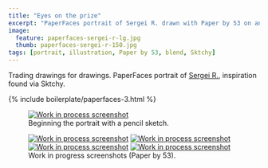 ```yaml
---
title: "Eyes on the prize"
excerpt: "PaperFaces portrait of Sergei R. drawn with Paper by 53 on an iPad."
image: 
  feature: paperfaces-sergei-r-lg.jpg
  thumb: paperfaces-sergei-r-150.jpg
tags: [portrait, illustration, Paper by 53, blend, Sktchy]
---
```


Trading drawings for drawings. PaperFaces portrait of <a href="http://sktchy.com/YRsdZH">Sergei R.</a>, inspiration found via Sktchy.

{% include boilerplate/paperfaces-3.html %}

<figure>
	<a href="{{ site.url }}/assets/images/paperfaces-sergei-r-process-1-lg.jpg"><img src="{{ site.url }}/assets/images/paperfaces-sergei-r-process-1-750.jpg" alt="Work in process screenshot"></a>
	<figcaption>Beginning the portrait with a pencil sketch.</figcaption>
</figure>

<figure class="half">
	<a href="{{ site.url }}/assets/images/paperfaces-sergei-r-process-2-lg.jpg"><img src="{{ site.url }}/assets/images/paperfaces-sergei-r-process-2-600.jpg" alt="Work in process screenshot"></a>
	<a href="{{ site.url }}/assets/images/paperfaces-sergei-r-process-3-lg.jpg"><img src="{{ site.url }}/assets/images/paperfaces-sergei-r-process-3-600.jpg" alt="Work in process screenshot"></a>
	<a href="{{ site.url }}/assets/images/paperfaces-sergei-r-process-4-lg.jpg"><img src="{{ site.url }}/assets/images/paperfaces-sergei-r-process-4-600.jpg" alt="Work in process screenshot"></a>
	<a href="{{ site.url }}/assets/images/paperfaces-sergei-r-process-5-lg.jpg"><img src="{{ site.url }}/assets/images/paperfaces-sergei-r-process-5-600.jpg" alt="Work in process screenshot"></a>
	<figcaption>Work in progress screenshots (Paper by 53).</figcaption>
</figure>
